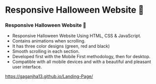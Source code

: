 # Responsive Halloween Website 🎃

### Responsive Halloween Website 🎃

- Responsive Halloween Website Using HTML, CSS & JavaScript.
- Contains animations when scrolling.
- It has three color designs (green, red and black)
- Smooth scrolling in each section.
- Developed first with the Mobile First methodology, then for desktop.
- Compatible with all mobile devices and with a beautiful and pleasant user interface.


https://gaganjha13.github.io/Landing-Page/

